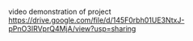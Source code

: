 video demonstration of project
https://drive.google.com/file/d/145F0rbh01UE3NtxJ-pPnO3IRVprQ4MjA/view?usp=sharing
